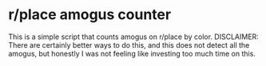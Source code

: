 # r/place amogus counter
This is a simple script that counts amogus on r/place by color. DISCLAIMER: There are certainly better ways to do this, and this does not detect all the amogus, but
honestly I was not feeling like investing too much time on this.
